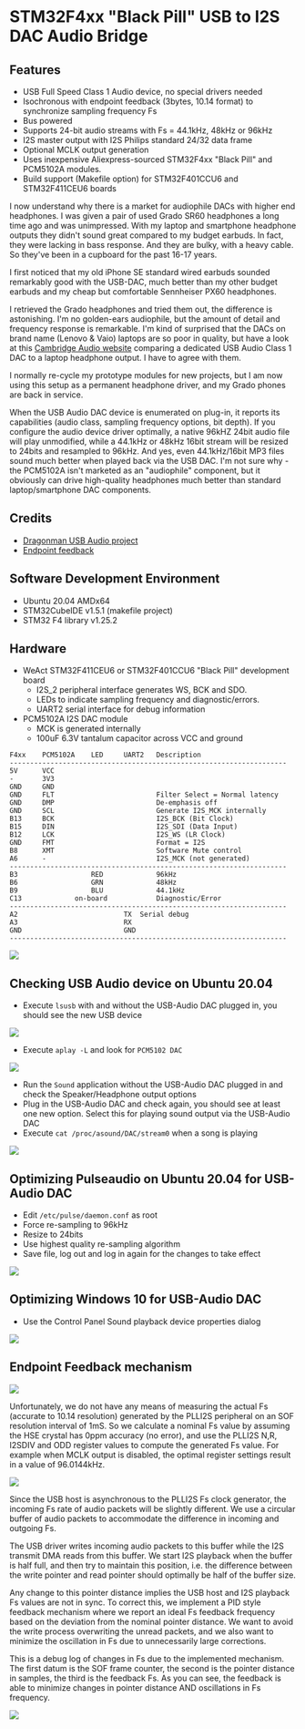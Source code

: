 # STM32F4xx "Black Pill" USB to I2S DAC Audio Bridge

## Features

* USB Full Speed Class 1 Audio device, no special drivers needed
* Isochronous with endpoint feedback (3bytes, 10.14 format) to synchronize sampling frequency Fs
* Bus powered
* Supports 24-bit audio streams with Fs = 44.1kHz, 48kHz or 96kHz
* I2S master output with I2S Philips standard 24/32 data frame
* Optional MCLK output generation
* Uses inexpensive Aliexpress-sourced STM32F4xx "Black Pill" and PCM5102A modules.
* Build support (Makefile option) for STM32F401CCU6 and 
STM32F411CEU6 boards 

I now understand why there is a market for audiophile DACs with higher end headphones. I was given a pair of used Grado SR60 headphones a long time ago and
was unimpressed. With my laptop and smartphone headphone outputs they didn't sound great compared to my budget earbuds. In fact, they were lacking in bass response. And they are bulky, with a heavy cable. So they've been in a cupboard for the past 16-17 years.

I first noticed that my old iPhone SE standard wired earbuds sounded remarkably good with the USB-DAC, much better than my other budget earbuds and
my cheap but comfortable Sennheiser PX60 headphones.

I retrieved the Grado headphones and tried them out, the difference is astonishing.  I'm no golden-ears audiophile, but 
the amount of detail and frequency response is remarkable. I'm kind of surprised that the DACs on brand name (Lenovo & Vaio) laptops are
so poor in quality, but have a look at this [Cambridge Audio website](https://www.cambridgeaudio.com/row/en/blog/our-guide-usb-audio-why-should-i-use-it?fbclid=IwAR33SS0e_jNiQ1tBSOj29KdEOi1mhHn1r87bMg-VyAMmR2NeSmKETod-JkY#:~:text=Class%201%20will%20give%20you,step%20up%20to%20Class%202) comparing a dedicated USB Audio Class 1 DAC to a laptop headphone output. I have to agree with them.

I normally re-cycle my prototype modules for new projects, but I am now using this setup as a permanent headphone driver, and my Grado phones
are back in service.

When the USB Audio DAC device is enumerated on plug-in, it reports its capabilities (audio class, sampling frequency options, bit depth). If you configure the audio device driver optimally, a native 96kHZ 24bit audio file will play unmodified, while a 44.1kHz or 48kHz 16bit stream will be resized to 24bits and resampled to 96kHz. And yes, even 44.1kHz/16bit MP3 files sound much better when played back via the USB DAC. I'm not sure why - the PCM5102A isn't marketed as an "audiophile" component, but it obviously can drive high-quality headphones much better than standard laptop/smartphone DAC components.

## Credits
* [Dragonman USB Audio project](https://github.com/dragonman225/stm32f469-usbaudio)
* [Endpoint feedback](https://www.microchip.com/forums/m547546.aspx)

## Software Development Environment
* Ubuntu 20.04 AMDx64
* STM32CubeIDE v1.5.1 (makefile project)
* STM32 F4 library v1.25.2

## Hardware

* WeAct STM32F411CEU6 or STM32F401CCU6 "Black Pill" development board
	* I2S_2 peripheral interface generates WS, BCK and SDO. 
	* LEDs to indicate sampling frequency and diagnostic/errors.
	* UART2 serial interface for debug information
* PCM5102A I2S DAC module
	* MCK is generated internally 
	* 100uF 6.3V tantalum capacitor across VCC and ground 
```
F4xx	PCM5102A   	LED		UART2 	Description
--------------------------------------------------------------------
5V		VCC
-		3V3
GND		GND
GND		FLT							Filter Select = Normal latency
GND		DMP							De-emphasis off
GND		SCL							Generate I2S_MCK internally
B13		BCK							I2S_BCK (Bit Clock)
B15		DIN							I2S_SDI (Data Input)
B12		LCK							I2S_WS (LR Clock)
GND		FMT							Format = I2S
B8		XMT							Software Mute control
A6	 	-							I2S_MCK (not generated)
--------------------------------------------------------------------
B3		   			RED				96kHz
B6		   			GRN				48kHz
B9		   			BLU				44.1kHz
C13		 		on-board			Diagnostic/Error
--------------------------------------------------------------------
A2							TX	Serial debug
A3							RX
GND							GND
--------------------------------------------------------------------
```    

<img src="prototype.jpg" />

## Checking USB Audio device on Ubuntu 20.04

* Execute `lsusb` with and without the USB-Audio DAC plugged in, you should see the 
  new USB device
  
<img src="lsusb.png" />
  
* Execute `aplay -L` and look for `PCM5102 DAC`

<img src="aplay_output.png" />

* Run the `Sound` application without the USB-Audio DAC plugged in and check the
  Speaker/Headphone output options
* Plug in the USB-Audio DAC and check again, you should see at least one new option.
  Select this for playing sound output via the USB-Audio DAC
* Execute `cat /proc/asound/DAC/stream0` when a song is playing

<img src="stream.png" />

## Optimizing Pulseaudio on Ubuntu 20.04 for USB-Audio DAC

* Edit `/etc/pulse/daemon.conf` as root
* Force re-sampling to 96kHz
* Resize to 24bits
* Use highest quality re-sampling algorithm
* Save file, log out and log in again for the changes to take effect

<img src="pulseaudio_config.png" />

## Optimizing Windows 10 for USB-Audio DAC

* Use the Control Panel Sound playback device properties dialog

<img src="win10_96kHz_24bit.png" />


## Endpoint Feedback mechanism

<img src="feedback_endpoint_spec.png" />

Unfortunately, we do not have any means of measuring the actual Fs (accurate to 10.14 resolution)
generated by the PLLI2S peripheral on an SOF resolution interval of 1mS. So we calculate
a nominal Fs value by assuming the HSE crystal has 0ppm accuracy (no error), and use the PLLI2S N,R,
I2SDIV and ODD register values to compute the generated Fs value. For example when MCLK output
is disabled, the optimal register settings result in a value of 96.0144kHz.

<img src="i2s_pll_settings.png" />

Since the USB host is asynchronous to the PLLI2S Fs clock generator, the incoming Fs rate of audio packets will be slightly different. We use
a circular buffer of audio packets to accommodate the difference in incoming and outgoing Fs. 

The USB driver writes incoming audio packets to this buffer while the I2S transmit DMA reads from this buffer. We start I2S playback when the buffer is half full, and then try to maintain this position, i.e. the difference between the write pointer and read pointer should optimally be half of the buffer size.

Any change to this pointer distance implies the USB host and I2S playback Fs values are not in sync.
To correct this, we implement a PID style feedback mechanism where we report an ideal Fs feedback frequency
based on the deviation from the nominal pointer distance. We want to avoid the write process overwriting the unread packets, and we also want to minimize the oscillation in Fs due to unnecessarily large corrections.

This is a debug log of changes in Fs due to the implemented mechanism. The first datum is the SOF frame counter, the second is the pointer distance in samples, the third is the feedback Fs. As you can see, the feedback is able to minimize changes in pointer distance AND oscillations in Fs frequency.

<img src="endpoint_feedback.png" />





